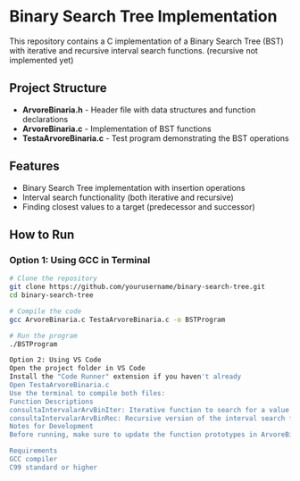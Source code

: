 # Binary Search Tree Implementation

This repository contains a C implementation of a Binary Search Tree (BST) with iterative and recursive interval search functions. (recursive not implemented yet)




## Project Structure

- **ArvoreBinaria.h** - Header file with data structures and function declarations
- **ArvoreBinaria.c** - Implementation of BST functions
- **TestaArvoreBinaria.c** - Test program demonstrating the BST operations

## Features

- Binary Search Tree implementation with insertion operations
- Interval search functionality (both iterative and recursive)
- Finding closest values to a target (predecessor and successor)

## How to Run

### Option 1: Using GCC in Terminal

```bash
# Clone the repository
git clone https://github.com/yourusername/binary-search-tree.git
cd binary-search-tree

# Compile the code
gcc ArvoreBinaria.c TestaArvoreBinaria.c -o BSTProgram

# Run the program
./BSTProgram

Option 2: Using VS Code
Open the project folder in VS Code
Install the "Code Runner" extension if you haven't already
Open TestaArvoreBinaria.c
Use the terminal to compile both files:
Function Descriptions
consultaIntervalarArvBinIter: Iterative function to search for a value in the BST. If the value is not found, it returns the closest greater and smaller values.
consultaIntervalarArvBinRec: Recursive version of the interval search function.
Notes for Development
Before running, make sure to update the function prototypes in ArvoreBinaria.h to match the implementations:

Requirements
GCC compiler
C99 standard or higher
